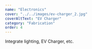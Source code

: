 ```yaml
---
name: "Electronics"
cover: "../../images/ev-charger_2.jpg"
coverAltText: "EV Charger"
category: "Fabrication"
order: 4
---
```


Integrate lighting, EV Charger, etc.